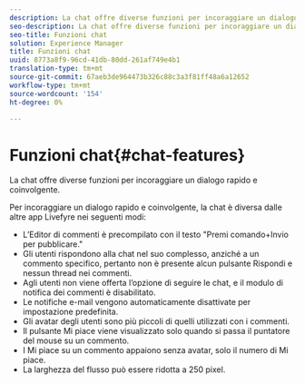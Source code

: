 ```yaml
---
description: La chat offre diverse funzioni per incoraggiare un dialogo rapido e coinvolgente.
seo-description: La chat offre diverse funzioni per incoraggiare un dialogo rapido e coinvolgente.
seo-title: Funzioni chat
solution: Experience Manager
title: Funzioni chat
uuid: 8773a8f9-96cd-41db-80dd-261af749e4b1
translation-type: tm+mt
source-git-commit: 67aeb3de964473b326c88c3a3f81ff48a6a12652
workflow-type: tm+mt
source-wordcount: '154'
ht-degree: 0%

---
```



# Funzioni chat{#chat-features}

La chat offre diverse funzioni per incoraggiare un dialogo rapido e coinvolgente.



Per incoraggiare un dialogo rapido e coinvolgente, la chat è diversa dalle altre app Livefyre nei seguenti modi:

* L’Editor di commenti è precompilato con il testo &quot;Premi comando+Invio per pubblicare.&quot;
* Gli utenti rispondono alla chat nel suo complesso, anziché a un commento specifico, pertanto non è presente alcun pulsante Rispondi e nessun thread nei commenti.
* Agli utenti non viene offerta l’opzione di seguire le chat, e il modulo di notifica dei commenti è disabilitato.
* Le notifiche e-mail vengono automaticamente disattivate per impostazione predefinita.
* Gli avatar degli utenti sono più piccoli di quelli utilizzati con i commenti.
* Il pulsante Mi piace viene visualizzato solo quando si passa il puntatore del mouse su un commento.
* I Mi piace su un commento appaiono senza avatar, solo il numero di Mi piace.
* La larghezza del flusso può essere ridotta a 250 pixel.

